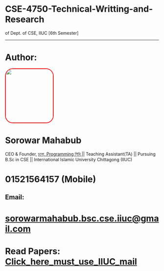 # CSE-4750-Technical-Writting-and-Research
of
Dept. of CSE, IIUC [6th Semester]
<hr>

# Author:



<img src="https://avatars.githubusercontent.com/u/76944781?v=4" style=" width: 155px; height: 175px; border: 2px solid red; border-radius: 25px" >


# Sorowar Mahabub
CEO & Founder, [চলো, Programming শিখি ](https://sorowar-cse.github.io/Colo_Programming_Shikhi/index.html)|| Teaching Assistant(TA) || Pursuing B.Sc in CSE || International Islamic University Chittagong (IIUC)

# 01521564157 (Mobile)


## Email:
# **sorowarmahabub.bsc.cse.iiuc@gmail.com**


# Read Papers: [Click_here_must_use_IIUC_mail](https://drive.google.com/drive/folders/1BaA91WA5NhL8VwOtIiQ5x4lCVbJJv7B1?usp=sharing) 
